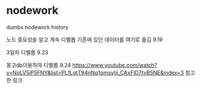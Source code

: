 # nodework

dumbs nodework history

노드 중요성을 알고 계속 디벨롭 기존에 있던 데이터를 여기로 옮김 9.19

3일차 디벨롭 9.23

몽고db이용하여 디벨롭 9.24
https://www.youtube.com/watch?v=NoLV5iP5FNY&list=PLfLgtT94nNq1qmsvIii_CAxFlD7tvB5NE&index=3
참고한 링크
